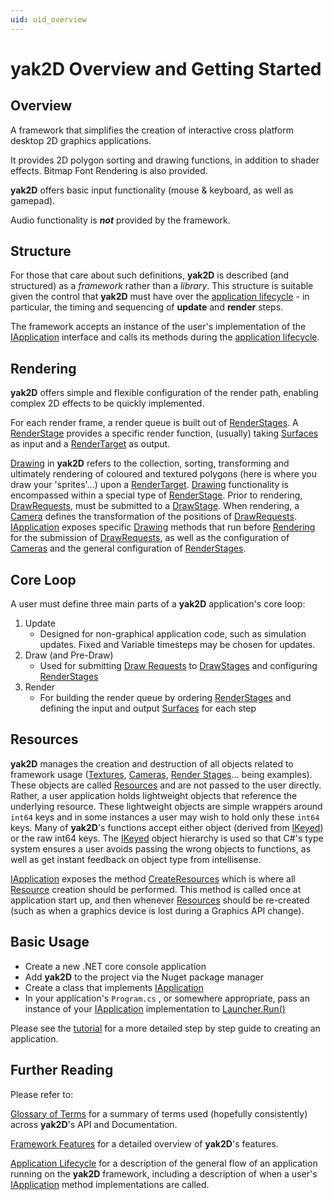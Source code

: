 ```yaml
---
uid: uid_overview
---
```

# **yak2D** Overview and Getting Started

## Overview

A framework that simplifies the creation of interactive cross platform desktop 2D graphics applications.

It provides 2D polygon sorting and drawing functions, in addition to shader effects. Bitmap Font Rendering is also provided.

**yak2D** offers basic input functionality (mouse & keyboard, as well as gamepad).

Audio functionality is ***not*** provided by the framework.

## Structure
For those that care about such definitions, **yak2D** is described (and structured) as a *framework* rather than a *library*. This structure is suitable given the control that **yak2D** must have over the [application lifecycle](xref:uid_lifecycle) - in particular, the timing and sequencing of **update** and **render** steps. 

The framework accepts an instance of the user's implementation of the [IApplication](xref:Yak2D.IApplication) interface and calls its methods during the [application lifecycle](xref:uid_lifecycle).

## Rendering

**yak2D** offers simple and flexible configuration of the render path, enabling complex 2D effects to be quickly implemented.

For each render frame, a render queue is built out of [RenderStages](xref:uid_renderstages). A [RenderStage](xref:uid_renderstages) provides a specific render function, (usually) taking [Surfaces](xref:uid_surfaces) as input and a [RenderTarget](xref:uid_render_targets) as output.

[Drawing](xref:uid_glossary#Drawing) in **yak2D** refers to the collection, sorting, transforming and ultimately rendering of coloured and textured polygons (here is where you draw your 'sprites'...) upon a [RenderTarget](xref:uid_render_targets). [Drawing](xref:uid_glossary#Drawing) functionality is encompassed within a special type of [RenderStage](xref:uid_renderstages). Prior to rendering, [DrawRequests](xref:Yak2D.DrawRequest), must be submitted to a [DrawStage](xref:Yak2D.IDrawStage). When rendering, a [Camera](xref:uid_glossary#Cameras) defines the transformation of the positions of [DrawRequests](xref:Yak2D.DrawRequest). [IApplication](xref:Yak2D.IApplication) exposes specific [Drawing](xref:uid_glossary#Drawing) methods that run before [Rendering](xref:Yak2D.IApplication.Render) for the submission of [DrawRequests](xref:Yak2D.DrawRequest), as well as the configuration of [Cameras](xref:uid_glossary#Cameras) and the general configuration of [RenderStages](xref:uid_renderstages).

## Core Loop

A user must define three main parts of a **yak2D** application's core loop:

1. Update 
    - Designed for non-graphical application code, such as simulation updates. Fixed and Variable timesteps may be chosen for updates.
2. Draw (and Pre-Draw)
    - Used for submitting [Draw Requests](xref:Yak2D.DrawRequest) to  [DrawStages](xref:Yak2D.IDrawStage) and configuring [RenderStages](xref:uid_renderstages)
3. Render
    - For building the render queue by ordering [RenderStages](xref:uid_renderstages) and defining the input and output [Surfaces](xref:uid_surfaces) for each step

## Resources

**yak2D** manages the creation and destruction of all objects related to framework usage ([Textures](xref:Yak2D.ITexture), [Cameras](xref:Yak2D.ICamera2D), [Render Stages](xref:Yak2D.IRenderStage)... being examples). These objects are called [Resources](xref:uid_glossary#Resources) and are not passed to the user directly. Rather, a user application holds lightweight objects that reference the underlying resource. These lightweight objects are simple wrappers around `int64` keys and in some instances a user may wish to hold only these `int64` keys. Many of **yak2D**'s functions accept either object (derived from [IKeyed](xref:Yak2D.IKeyed)) or the raw int64 keys. The [IKeyed](xref:Yak2D.IKeyed) object hierarchy is used so that C#'s type system ensures a user avoids passing the wrong objects to functions, as well as get instant feedback on object type from intellisense.

[IApplication](xref:Yak2D.IApplication) exposes the method [CreateResources](xref:Yak2D.IApplication.CreateResources) which is where all [Resource](xref:uid_glossary#Resources) creation should be performed. This method is called once at application start up, and then whenever [Resources](xref:uid_glossary#Resources) should be re-created (such as when a graphics device is lost during a Graphics API change).

## Basic Usage

* Create a new .NET core console application
* Add **yak2D** to the project via the Nuget package manager
* Create a class that implements [IApplication](xref:Yak2D.IApplication)
* In your application's `Program.cs` , or somewhere appropriate, pass an instance of your [IApplication](xref:Yak2D.IApplication) implementation to [Launcher.Run()](xref:Yak2D.Launcher.Run)

Please see the [tutorial](xref:uid_tutorial) for a more detailed step by step guide to creating an application.

## Further Reading

Please refer to:

[Glossary of Terms](xref:uid_glossary) for a summary of terms used (hopefully consistently) across **yak2D**'s API and Documentation.

[Framework Features](xref:uid_features) for a detailed overview of **yak2D**'s features.

[Application Lifecycle](xref:uid_lifecycle) for a description of the general flow of an application running on the **yak2D** framework, including a description of when a user's [IApplication](xref:Yak2D.IApplication) method implementations are called.
